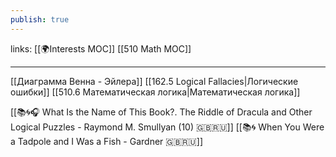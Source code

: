 ```yaml
---
publish: true
---
```

links: [[🌍Interests MOC]] [[510 Math MOC]]

---

[[Диаграмма Венна - Эйлера]]
[[162.5 Logical Fallacies|Логические ошибки]]
[[510.6 Математическая логика|Математическая логика]]

[[📚🌀🎧 What Is the Name of This Book?. The Riddle of Dracula and Other Logical Puzzles - Raymond M. Smullyan (10) 🇬🇧🇷🇺]]
[[📚🌀 When You Were a Tadpole and I Was a Fish - Gardner 🇬🇧🇷🇺]]